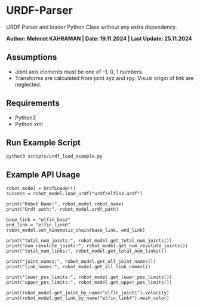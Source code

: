 # URDF-Parser
URDF Parser and loader Python Class without any extra dependency.

**Author: Mehmet KAHRAMAN | Date: 19.11.2024 | Last Update: 25.11.2024**

Assumptions
---
- Joint axis elements must be one of -1, 0, 1 numbers.
- Transforms are calculated from joint xyz and rpy. Visual origin of link are neglected. 

Requirements
---
- Python3
- Python xml

Run Example Script
---
```
python3 scripts/urdf_load_example.py
```

Example API Usage
---
```
robot_model = UrdfLoader()
success = robot_model.load_urdf("urdf/elfin3.urdf")

print("Robot Name:", robot_model.robot_name)
print("Urdf path:", robot_model.urdf_path)

base_link = "elfin_base"
end_link = "elfin_link6"
robot_model.set_kinematic_chain(base_link, end_link)

print("total_num_joints:", robot_model.get_total_num_joints())
print("num_revolute_joints:", robot_model.get_num_revolute_joints())
print("total_num_links:", robot_model.get_total_num_links())

print("joint_names:", robot_model.get_all_joint_names())
print("link_names:", robot_model.get_all_link_names())

print("lower_pos_limits:", robot_model.get_lower_pos_limits())
print("upper_pos_limits:", robot_model.get_upper_pos_limits())

print(robot_model.get_joint_by_name("elfin_joint1").velocity)
print(robot_model.get_link_by_name("elfin_link4").mesh_color)
```
